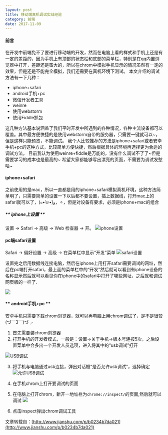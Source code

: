 ```yaml
---
layout: post
title: 移动端真机调试实战经验
category: 前端
date: 2017-11-09
---
```


<!-- more -->

#### 前言
在开发中前端免不了要进行移动端的开发，然而在电脑上看的样式和手机上还是有一定的差距的，因为手机上有顶部的状态栏和底部的菜单栏，特别是在qq内置浏览器中打开，差距还是蛮大的，所以在chrom中模拟手机显示的情况虽然有一定的效果，但是还是不能完全模拟，我们还需要在真机环境下测试。
本文介绍的调试方法有一下几种：

- iphone+safari
- android手机+pc
- 微信开发者工具
- weinre
- 使用webstorm
- 使用Fiddle抓包

这几种方法基本说涵盖了我们平时开发中所遇到的各种情况，各种主流设备都可以覆盖。其中最方便快捷的是使用webstorm自带的服务器，只需要一键就可以~，但是这样只能预览，不能调试。
我个人比较推荐的方法是iphone+safari或者安卓手机+pc的这种方式，比较简单方便快捷，然后根据具体的环境再选择更为合适的调试方法。
目前我认为使用weinre+fiddle是万能的，没有什么调试不了了~但是需要学习的成本也是最高的~
希望大家都能够写出漂亮的页面，不需要为调试发愁哈~

#### iphone+safari
之前使用的是mac，所以一直都是用的iphone+safari模拟真机环境，这种方法简单明了，只需要简单的设置一下以后都不要设置，插上数据线，打开mac上的safari就可以了，(๑•̀ㅂ•́)و，✧，但是对设备有要求，必须是iphone+mac的组合

##### ** iphone上设置 **
设置 → Safari → 高级 → Web 检查器 → 开。
![iphone设置](https://user-gold-cdn.xitu.io/2017/4/10/5634b9929be3e77d61b361d03efab6ea)
#### pc端safari设置
Safari → 偏好设置 → 高级 → 在菜单栏中显示“开发”菜单
![safari设置](https://user-gold-cdn.xitu.io/2017/4/10/e8b0fccddf44a6d53ebe0170d4626b2b.jpg)

设置完之后用数据线连接电脑，然后在iphone上用打开safari需要调试的网址，然后在pc端打开safari，最上面的菜单栏中的“开发”然后就可以看到有iphone设备的名称显示然后就可以看见你在iphone中的safari中打开了哪些网址，之后就和调试网页版的一样了.

![](https://user-gold-cdn.xitu.io/2017/4/10/dd21015037825ccfb74c99eff58eaa17.jpg)

#### ** android手机+pc **
安卓手机只需要下载chrom浏览器，就可以再电脑上用chrom调试了，是不是很赞(づ￣3￣)づ╭

1. 首先需要装chrom浏览器
2. 打开手机的开发者模式，一般是：设置->关于手机->版本号连按5次，之后设置菜单中会多出一个开发人员选项，进入将其中的“usb调试”打开

![USB调试](https://user-gold-cdn.xitu.io/2017/4/10/b03e8ca7e78f13c3c394147694a23c18.png!web)

3. 将手机与电脑通过usb连接，弹出对话框“是否允许usb调试”，选择确定
![允许USB调试](https://user-gold-cdn.xitu.io/2017/4/10/abd4ed097439a996e609bd44578216d6.png!web)

4. 在手机chrom上打开要调试的页面
5. 在电脑上打开chrom，新开一地址栏为`chrome://inspect/`的页面,然后就可以调试
![](https://user-gold-cdn.xitu.io/2017/4/10/59da83f5822c8761cb397b1bdd152808.png!web)

6. 点击inspect弹出chrom调试工具




文章转载自：[http://www.jianshu.com/p/b0234b7da021](http://www.jianshu.com/p/b0234b7da021)
